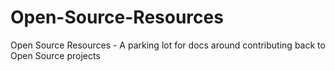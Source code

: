# Open-Source-Resources
Open Source Resources - A parking lot for docs around contributing back to Open Source projects
